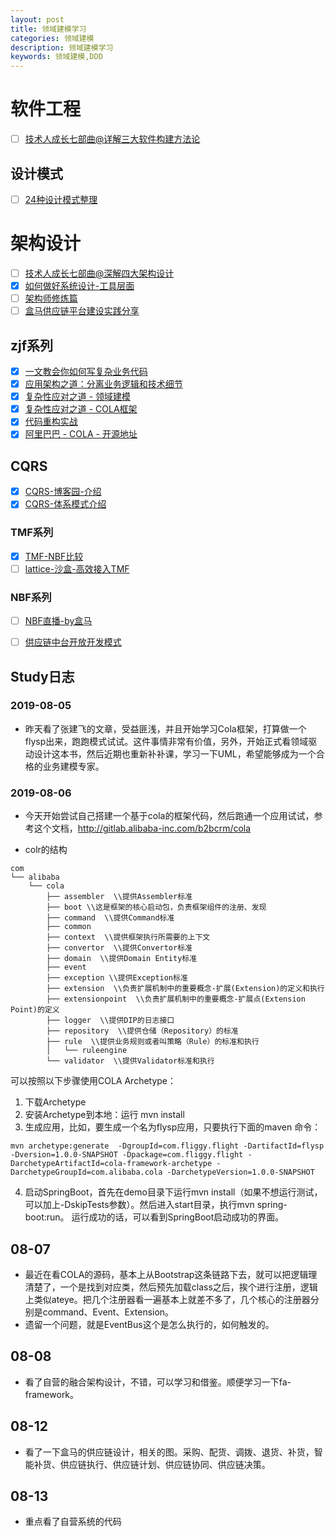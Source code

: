 ```yaml
---
layout: post
title: 领域建模学习
categories: 领域建模
description: 领域建模学习
keywords: 领域建模,DDD
---
```


# 软件工程
- [ ] [技术人成长七部曲@详解三大软件构建方法论](https://www.atatech.org/articles/145238)

## 设计模式
- [ ] [24种设计模式整理](https://www.atatech.org/articles/26958)

# 架构设计
- [ ] [技术人成长七部曲@深解四大架构设计](https://www.atatech.org/articles/144474)
- [x] [如何做好系统设计-工具层面](https://www.atatech.org/articles/144207)
- [ ] [架构师修炼篇](https://www.atatech.org/articles/141631?spm=ata.home.0.0.11fd7536KLE6K4&flag_data_from=)
- [ ] [盒马供应链平台建设实践分享](https://www.atatech.org//articles/146375/?flag_data_from=mail_daily_headline&uid=12607)

## zjf系列
- [x] [一文教会你如何写复杂业务代码](https://www.atatech.org/articles/146064?flag_data_from=flag_data_from=home_hotest_article)
- [x] [应用架构之道：分离业务逻辑和技术细节](https://www.atatech.org/articles/143989)
- [x] [复杂性应对之道 - 领域建模](https://www.atatech.org/articles/102967)
- [x] [复杂性应对之道 - COLA框架](https://www.atatech.org/articles/96063)
- [x] [代码重构实战](https://www.atatech.org/articles/115591#15)
- [x] [阿里巴巴 - COLA - 开源地址](https://github.com/alibaba/COLA)

## CQRS
- [x] [CQRS-博客园-介绍](https://www.cnblogs.com/yangecnu/p/Introduction-CQRS.html)
- [x] [CQRS-体系模式介绍](https://www.cnblogs.com/daxnet/archive/2010/08/02/1790299.html)

### TMF系列
- [x] [TMF-NBF比较](https://www.atatech.org/articles/135164?commentId=220944#comment-220944)
- [ ] [lattice-沙盒-高效接入TMF](https://www.atatech.org/articles/145414?flag_data_from=)

### NBF系列
- [ ] [NBF直播-by盒马](https://live.aliway.com/roomWeb.html?spm=a1z2e.12184483.learn.dmediatitle0.48444f9b8Dw9u5&id=19433&liveRef=learningRecommend)
- [ ] [供应链中台开放开发模式](https://www.atatech.org//articles/147313/?flag_data_from=mail_daily_headline&uid=12607)


## Study日志
### 2019-08-05
- 昨天看了张建飞的文章，受益匪浅，并且开始学习Cola框架，打算做一个flysp出来，跑跑模式试试。这件事情非常有价值，另外，开始正式看领域驱动设计这本书，然后近期也重新补补课，学习一下UML，希望能够成为一个合格的业务建模专家。

### 2019-08-06
- 今天开始尝试自己搭建一个基于cola的框架代码，然后跑通一个应用试试，参考这个文档，http://gitlab.alibaba-inc.com/b2bcrm/cola

- colr的结构

```
com
└── alibaba
    └── cola
        ├── assembler  \\提供Assembler标准
        ├── boot \\这是框架的核心启动包，负责框架组件的注册、发现
        ├── command  \\提供Command标准
        ├── common
        ├── context  \\提供框架执行所需要的上下文
        ├── convertor  \\提供Convertor标准
        ├── domain  \\提供Domain Entity标准
        ├── event
        ├── exception \\提供Exception标准
        ├── extension  \\负责扩展机制中的重要概念-扩展(Extension)的定义和执行
        ├── extensionpoint  \\负责扩展机制中的重要概念-扩展点(Extension Point)的定义
        ├── logger  \\提供DIP的日志接口
        ├── repository  \\提供仓储（Repository）的标准
        ├── rule  \\提供业务规则或者叫策略（Rule）的标准和执行
        │   └── ruleengine
        └── validator  \\提供Validator标准和执行
```

可以按照以下步骤使用COLA Archetype：
1. 下载Archetype
2. 安装Archetype到本地：运行 mvn install
3. 生成应用，比如，要生成一个名为flysp应用，只要执行下面的maven 命令：

``` linux
mvn archetype:generate  -DgroupId=com.fliggy.flight -DartifactId=flysp -Dversion=1.0.0-SNAPSHOT -Dpackage=com.fliggy.flight -DarchetypeArtifactId=cola-framework-archetype -DarchetypeGroupId=com.alibaba.cola -DarchetypeVersion=1.0.0-SNAPSHOT
```

4. 启动SpringBoot，首先在demo目录下运行mvn install（如果不想运行测试，可以加上-DskipTests参数）。然后进入start目录，执行mvn spring-boot:run。 运行成功的话，可以看到SpringBoot启动成功的界面。

## 08-07
- 最近在看COLA的源码，基本上从Bootstrap这条链路下去，就可以把逻辑理清楚了，一个是找到对应类，然后预先加载class之后，挨个进行注册，逻辑上类似ateye。把几个注册器看一遍基本上就差不多了，几个核心的注册器分别是command、Event、Extension。
- 遗留一个问题，就是EventBus这个是怎么执行的，如何触发的。

## 08-08
- 看了自营的融合架构设计，不错，可以学习和借鉴。顺便学习一下fa-framework。

## 08-12
- 看了一下盒马的供应链设计，相关的图。采购、配货、调拨、退货、补货，智能补货、供应链执行、供应链计划、供应链协同、供应链决策。

## 08-13
- 重点看了自营系统的代码
